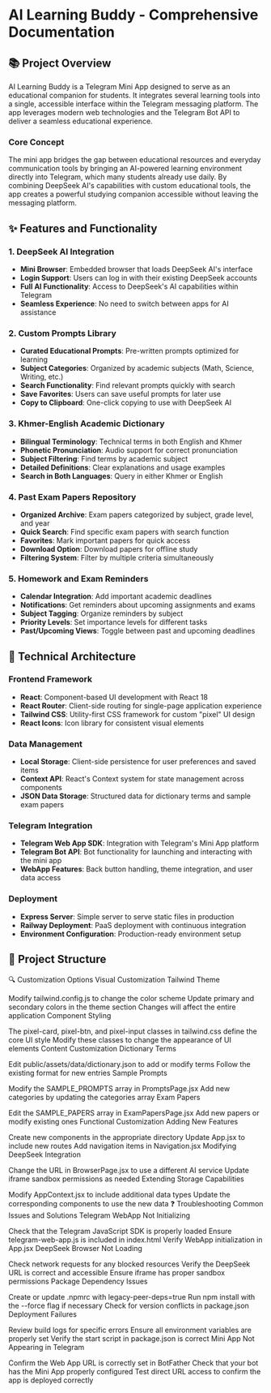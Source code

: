 # AI Learning Buddy - Comprehensive Documentation

## 📚 Project Overview

AI Learning Buddy is a Telegram Mini App designed to serve as an educational companion for students. It integrates several learning tools into a single, accessible interface within the Telegram messaging platform. The app leverages modern web technologies and the Telegram Bot API to deliver a seamless educational experience.

### Core Concept

The mini app bridges the gap between educational resources and everyday communication tools by bringing an AI-powered learning environment directly into Telegram, which many students already use daily. By combining DeepSeek AI's capabilities with custom educational tools, the app creates a powerful studying companion accessible without leaving the messaging platform.

## ✨ Features and Functionality

### 1. DeepSeek AI Integration

- **Mini Browser**: Embedded browser that loads DeepSeek AI's interface
- **Login Support**: Users can log in with their existing DeepSeek accounts
- **Full AI Functionality**: Access to DeepSeek's AI capabilities within Telegram
- **Seamless Experience**: No need to switch between apps for AI assistance

### 2. Custom Prompts Library

- **Curated Educational Prompts**: Pre-written prompts optimized for learning
- **Subject Categories**: Organized by academic subjects (Math, Science, Writing, etc.)
- **Search Functionality**: Find relevant prompts quickly with search
- **Save Favorites**: Users can save useful prompts for later use
- **Copy to Clipboard**: One-click copying to use with DeepSeek AI

### 3. Khmer-English Academic Dictionary

- **Bilingual Terminology**: Technical terms in both English and Khmer
- **Phonetic Pronunciation**: Audio support for correct pronunciation
- **Subject Filtering**: Find terms by academic subject
- **Detailed Definitions**: Clear explanations and usage examples
- **Search in Both Languages**: Query in either Khmer or English

### 4. Past Exam Papers Repository

- **Organized Archive**: Exam papers categorized by subject, grade level, and year
- **Quick Search**: Find specific exam papers with search function
- **Favorites**: Mark important papers for quick access
- **Download Option**: Download papers for offline study
- **Filtering System**: Filter by multiple criteria simultaneously

### 5. Homework and Exam Reminders

- **Calendar Integration**: Add important academic deadlines
- **Notifications**: Get reminders about upcoming assignments and exams
- **Subject Tagging**: Organize reminders by subject
- **Priority Levels**: Set importance levels for different tasks
- **Past/Upcoming Views**: Toggle between past and upcoming deadlines

## 🔧 Technical Architecture

### Frontend Framework

- **React**: Component-based UI development with React 18
- **React Router**: Client-side routing for single-page application experience
- **Tailwind CSS**: Utility-first CSS framework for custom "pixel" UI design
- **React Icons**: Icon library for consistent visual elements

### Data Management

- **Local Storage**: Client-side persistence for user preferences and saved items
- **Context API**: React's Context system for state management across components
- **JSON Data Storage**: Structured data for dictionary terms and sample exam papers

### Telegram Integration

- **Telegram Web App SDK**: Integration with Telegram's Mini App platform
- **Telegram Bot API**: Bot functionality for launching and interacting with the mini app
- **WebApp Features**: Back button handling, theme integration, and user data access

### Deployment

- **Express Server**: Simple server to serve static files in production
- **Railway Deployment**: PaaS deployment with continuous integration
- **Environment Configuration**: Production-ready environment setup

## 📁 Project Structure

🔍 Customization Options
Visual Customization
Tailwind Theme

Modify tailwind.config.js to change the color scheme
Update primary and secondary colors in the theme section
Changes will affect the entire application
Component Styling

The pixel-card, pixel-btn, and pixel-input classes in tailwind.css define the core UI style
Modify these classes to change the appearance of UI elements
Content Customization
Dictionary Terms

Edit public/assets/data/dictionary.json to add or modify terms
Follow the existing format for new entries
Sample Prompts

Modify the SAMPLE_PROMPTS array in PromptsPage.jsx
Add new categories by updating the categories array
Exam Papers

Edit the SAMPLE_PAPERS array in ExamPapersPage.jsx
Add new papers or modify existing ones
Functional Customization
Adding New Features

Create new components in the appropriate directory
Update App.jsx to include new routes
Add navigation items in Navigation.jsx
Modifying DeepSeek Integration

Change the URL in BrowserPage.jsx to use a different AI service
Update iframe sandbox permissions as needed
Extending Storage Capabilities

Modify AppContext.jsx to include additional data types
Update the corresponding components to use the new data
❓ Troubleshooting
Common Issues and Solutions
Telegram WebApp Not Initializing

Check that the Telegram JavaScript SDK is properly loaded
Ensure telegram-web-app.js is included in index.html
Verify WebApp initialization in App.jsx
DeepSeek Browser Not Loading

Check network requests for any blocked resources
Verify the DeepSeek URL is correct and accessible
Ensure iframe has proper sandbox permissions
Package Dependency Issues

Create or update .npmrc with legacy-peer-deps=true
Run npm install with the --force flag if necessary
Check for version conflicts in package.json
Deployment Failures

Review build logs for specific errors
Ensure all environment variables are properly set
Verify the start script in package.json is correct
Mini App Not Appearing in Telegram

Confirm the Web App URL is correctly set in BotFather
Check that your bot has the Mini App properly configured
Test direct URL access to confirm the app is deployed correctly